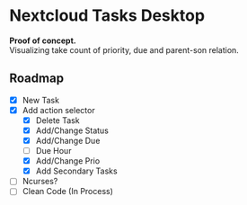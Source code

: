 # Nextcloud Tasks Desktop
**Proof of concept.**<br />
Visualizing take count of priority, due and parent-son relation.

## Roadmap
- [x] New Task
- [x] Add action selector
  - [x] Delete Task
  - [x] Add/Change Status
  - [x] Add/Change Due
  - [ ] Due Hour
  - [x] Add/Change Prio
  - [x] Add Secondary Tasks

- [ ] Ncurses?
- [ ] Clean Code (In Process)
